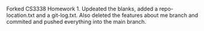 Forked CS3338 Homework 1. Updeated the blanks, added a repo- location.txt and a git-log.txt. Also deleted the features about me branch and commited and pushed everything into the main branch.
